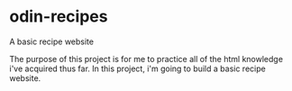 # odin-recipes
A basic recipe website

The purpose of this project is for me to practice all of the html knowledge i've acquired thus far. 
In this project, i'm going to build a basic recipe website.
